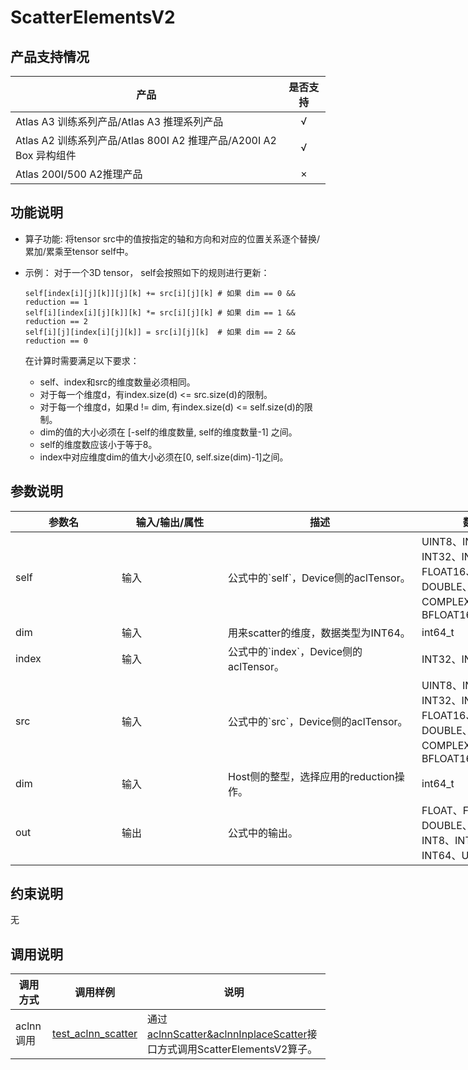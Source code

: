 # ScatterElementsV2

##  产品支持情况

| 产品 | 是否支持 |
| ---- | :----:|
|Atlas A3 训练系列产品/Atlas A3 推理系列产品|√|
|Atlas A2 训练系列产品/Atlas 800I A2 推理产品/A200I A2 Box 异构组件|√|
|Atlas 200I/500 A2推理产品|×|

## 功能说明

- 算子功能: 将tensor src中的值按指定的轴和方向和对应的位置关系逐个替换/累加/累乘至tensor self中。

- 示例：
  对于一个3D tensor， self会按照如下的规则进行更新：

  ```
  self[index[i][j][k]][j][k] += src[i][j][k] # 如果 dim == 0 && reduction == 1
  self[i][index[i][j][k]][k] *= src[i][j][k] # 如果 dim == 1 && reduction == 2
  self[i][j][index[i][j][k]] = src[i][j][k]  # 如果 dim == 2 && reduction == 0
  ```

  在计算时需要满足以下要求：
  - self、index和src的维度数量必须相同。
  - 对于每一个维度d，有index.size(d) <= src.size(d)的限制。
  - 对于每一个维度d，如果d != dim, 有index.size(d) <= self.size(d)的限制。
  - dim的值的大小必须在 [-self的维度数量, self的维度数量-1] 之间。
  - self的维度数应该小于等于8。
  - index中对应维度dim的值大小必须在[0, self.size(dim)-1]之间。

## 参数说明

<table style="undefined;table-layout: fixed; width: 1576px"><colgroup>
  <col style="width: 170px">
  <col style="width: 170px">
  <col style="width: 310px">
  <col style="width: 212px">
  <col style="width: 100px">
  </colgroup>
  <thead>
    <tr>
      <th>参数名</th>
      <th>输入/输出/属性</th>
      <th>描述</th>
      <th>数据类型</th>
      <th>数据格式</th>
    </tr></thead>
  <tbody>
    <tr>
      <td>self</td>
      <td>输入</td>
      <td>公式中的`self`，Device侧的aclTensor。</td>
      <td>UINT8、INT8、INT16、INT32、INT64、BOOL、FLOAT16、FLOAT32、DOUBLE、COMPLEX64、COMPLEX128、BFLOAT16</td>
      <td>ND</td>
    </tr>
    <tr>
      <td>dim</td>
      <td>输入</td>
      <td>用来scatter的维度，数据类型为INT64。</td>
      <td>int64_t</td>
      <td>-</td>
    </tr>
      <tr>
      <td>index</td>
      <td>输入</td>
      <td>公式中的`index`，Device侧的aclTensor。</td>
      <td>INT32、INT64。</td>
      <td>ND</td>
    </tr>
      <td>src</td>
      <td>输入</td>
      <td>公式中的`src`，Device侧的aclTensor。</td>
      <td>UINT8、INT8、INT16、INT32、INT64、BOOL、FLOAT16、FLOAT32、DOUBLE、COMPLEX64、COMPLEX128、BFLOAT16</td>
      <td>ND</td>
    </tr>
    <tr>
      <td>dim</td>
      <td>输入</td>
      <td>Host侧的整型，选择应用的reduction操作。</td>
      <td>int64_t</td>
      <td>-</td>
    </tr>
    <tr>
      <td>out</td>
      <td>输出</td>
      <td>公式中的输出。</td>
      <td>FLOAT、FLOAT16、DOUBLE、BFLOAT16、INT8、INT16、INT32、INT64、UINT8、BOOL</td>
      <td>ND</td>
    </tr>
  </tbody></table>


## 约束说明

无

## 调用说明

| 调用方式 | 调用样例                                                                   | 说明                                                           |
|--------------|------------------------------------------------------------------------|--------------------------------------------------------------|
| aclnn调用 | [test_aclnn_scatter](./examples/test_aclnn_scatter.cpp) | 通过[aclnnScatter&aclnnInplaceScatter](./docs/aclnnScatter&aclnnInplaceScatter.md)接口方式调用ScatterElementsV2算子。 |
